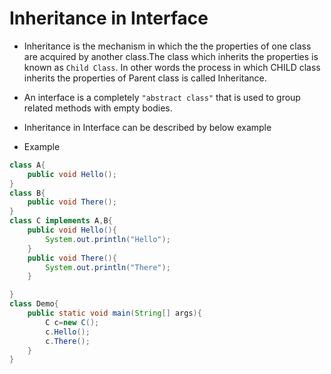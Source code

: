 # Inheritance in Interface

* Inheritance is the mechanism in which the the properties of one class are acquired by another class.The class which inherits the properties is known as ```Child Class```. In other words the process in which CHILD class inherits the properties of Parent class is called Inheritance.

*  An interface is a completely ```"abstract class"``` that is used to group related methods with empty bodies.

* Inheritance in Interface can be described by below example

* Example
```Java
class A{
	public void Hello();
}
class B{
	public void There();
}
class C implements A,B{
	public void Hello(){
		System.out.println("Hello");
	}
	public void There(){
		System.out.println("There");
	}

}
class Demo{
	public static void main(String[] args){
		C c=new C();
		c.Hello();
		c.There();
	}
}
```
